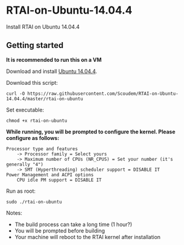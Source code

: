 # RTAI-on-Ubuntu-14.04.4
Install RTAI on Ubuntu 14.04.4

## Getting started

**It is recommended to run this on a VM**

Download and install [Ubuntu 14.04.4](http://releases.ubuntu.com/14.04/).

Download this script:
```
curl -O https://raw.githubusercontent.com/Scoudem/RTAI-on-Ubuntu-14.04.4/master/rtai-on-ubuntu
```

Set executable:
```
chmod +x rtai-on-ubuntu
```

**While running, you will be prompted to configure the kernel. Please configure as follows:**
```
Processor type and features
    -> Processor family = Select yours
    -> Maximum number of CPUs (NR_CPUS) = Set your number (it's generally "4")
    -> SMT (Hyperthreading) scheduler support = DISABLE IT
Power Management and ACPI options
    CPU idle PM support = DISABLE IT
```

Run as root:
```
sudo ./rtai-on-ubuntu
```

Notes:
 * The build process can take a long time (1 hour?)
 * You will be prompted before building
 * Your machine will reboot to the RTAI kernel after installation
